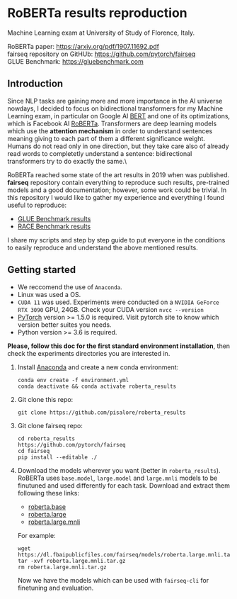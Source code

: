 # RoBERTa results reproduction
Machine Learning exam at University of Study of Florence, Italy.

RoBERTa paper: https://arxiv.org/pdf/1907.11692.pdf \
fairseq repository on GitHUb: https://github.com/pytorch/fairseq \
GLUE Benchmark: https://gluebenchmark.com 

## Introduction
Since NLP tasks are gaining more and more importance in the AI universe nowdays, I decided to focus on bidirectional transformers for my Machine Learning exam, in particular on Google AI [BERT](https://arxiv.org/pdf/1810.04805.pdf) and one of its optimizations, which is Facebook AI [RoBERTa](BERT). Transformers are deep learning models which use the **attention mechanism** in order to understand sentences meaning giving to each part of them a different significance weight. Humans do not read only in one direction, but they take care also of already read words to completetly understand a sentence: bidirectional transformers try to do exactly the same.\

RoBERTa reached some state of the art results in 2019 when was published. **fairseq** repository contain everything to reproduce such results, pre-trained models and a good documentation; however, some work could be trivial. In this repository I would like to gather my experience and everything I found useful to reproduce:
-  [GLUE Benchmark results](https://gluebenchmark.com/submission/JuLiHrAkS9VSQRh1W6TJ9V9SOu23/-Lk5ZrckAabWVeQBoxrA)
- [RACE Benchmark results](http://www.cs.cmu.edu/~glai1/data/race/)

I share my scripts and step by step guide to put everyone in the conditions to easily reproduce and understand the above mentioned results.

## Getting started
- We reccomend the use of `Anaconda`.
- Linux was used a OS. 
- `CUDA 11` was used. Experiments were conducted on a `NVIDIA GeForce RTX 3090` GPU, 24GB. Check your CUDA version `nvcc --version`
- [PyTorch](https://pytorch.org/) version >= 1.5.0 is required. Visit pytorch site to know which version better suites you needs.
- Python version >= 3.6 is required.

**Please, follow this doc for the first standard environment installation**, then check the experiments directories you are interested in.

1. Install [Anaconda](https://www.anaconda.com/products/individual) and create a new conda environment:
    ```shell
    conda env create -f environment.yml
    conda deactivate && conda activate roberta_results
    ```

2. Git clone this repo:
    ```shell
    git clone https://github.com/pisalore/roberta_results
    ```  

4. Git clone fairseq repo:
    ```shell
    cd roberta_results
    https://github.com/pytorch/fairseq
    cd fairseq
    pip install --editable ./
    ```

5. Download the models wherever you want (better in `roberta_results`). RoBERTa uses `base.model`, `large.model` and `large.mnli` models to be finutuned and used differently for each task. Download and extract them following these links:
    - [roberta.base](https://dl.fbaipublicfiles.com/fairseq/models/roberta.base.tar.gz)
    - [roberta.large](https://dl.fbaipublicfiles.com/fairseq/models/roberta.large.tar.gz)
    - [roberta.large.mnli](https://dl.fbaipublicfiles.com/fairseq/models/roberta.large.mnli.tar.gz)

    For example:
    ```shell
    wget https://dl.fbaipublicfiles.com/fairseq/models/roberta.large.mnli.tar.gz
    tar -xvf roberta.large.mnli.tar.gz
    rm roberta.large.mnli.tar.gz
    ```
    Now we have the models which can be used with `fairseq-cli` for finetuning and evaluation. 
